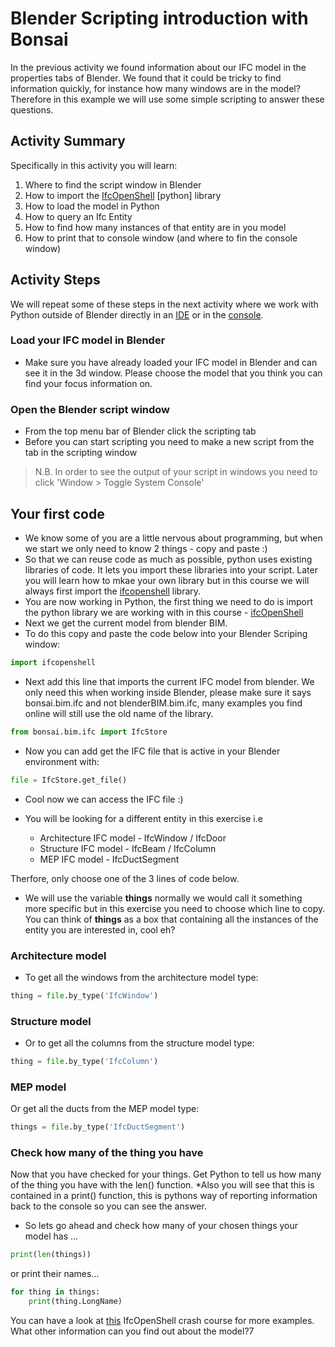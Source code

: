 # Blender Scripting introduction with Bonsai
In the previous activity we found information about our IFC model in the properties tabs of Blender. We found that it could be tricky to find information quickly, for instance how many windows are in the model? Therefore in this example we will use some simple scripting to answer these questions.

## Activity Summary
Specifically in this activity you will learn:
1. Where to find the script window in Blender
2. How to import the [IfcOpenShell] [python] library
3. How to load the model in Python
4. How to query an Ifc Entity
5. How to find how many instances of that entity are in you model
6. How to print that to console window (and where to fin the console window)

## Activity Steps
We will repeat some of these steps in the next activity where we work with Python outside of Blender directly in an [IDE] or in the [console].

### Load your IFC model in Blender
* Make sure you have already loaded your IFC model in Blender and can see it in the 3d window. Please choose the model that you think you can find your focus information on.

### Open the Blender script window
* From the top menu bar of Blender click the scripting tab
* Before you can start scripting you need to make a new script from the tab in the scripting window
> N.B. In order to see the output of your script in windows you need to click 'Window > Toggle System Console'

## Your first code
* We know some of you are a little nervous about programming, but when we start we only need to know 2 things - copy and paste :)
* So that we can reuse code as much as possible, python uses existing libraries of code. It lets you import these libraries into your script. Later you will learn how to mkae your own library but in this course we will always first import the [ifcopenshell] library.
* You are now working in Python, the first thing we need to do is import the python library we are working with in this course - [ifcOpenShell]
* Next we get the current model from blender BIM.
* To do this copy and paste the code below into your Blender Scriping window:

```python
import ifcopenshell
```
* Next add this line that imports the current IFC model from blender. We only need this when working inside Blender, please make sure it says bonsai.bim.ifc and not blenderBIM.bim.ifc, many examples you find online will still use the old name of the library.

```python
from bonsai.bim.ifc import IfcStore
```

* Now you can add get the IFC file that is active in your Blender environment with:
```python
file = IfcStore.get_file()
```
* Cool now we can access the IFC file :)

* You will be looking for a different entity in this exercise i.e
  * Architecture IFC model - IfcWindow / IfcDoor
  * Structure IFC model - IfcBeam / IfcColumn
  * MEP IFC model - IfcDuctSegment

Therfore, only choose one of the 3 lines of code below.
* We will use the variable **things** normally we would call it something more specific but in this exercise you need to choose which line to copy. You can think of **things** as a box that containing all the instances of the entity you are interested in, cool eh?

### Architecture model
* To get all the windows from the architecture model type:
```python
thing = file.by_type('IfcWindow')
```
### Structure model
* Or to get all the columns from the structure model type:
```python
thing = file.by_type('IfcColumn')
```
### MEP model
Or get all the ducts from the MEP model type:
```python
things = file.by_type('IfcDuctSegment')
```
### Check how many of the thing you have
Now that you have checked for your things.
Get Python to tell us how many of the thing you have with the len() function.
*Also you will see that this is contained in a print() function, this is pythons way of reporting information back to the console so you can see the answer.
* So lets go ahead and check how many of your chosen things your model has ...
```python
print(len(things))
```
or print their names...
```python
for thing in things:
	print(thing.LongName)
```
You can have a look at [this](https://docs.ifcopenshell.org/ifcopenshell-python/hello_world.html) IfcOpenShell crash course for more examples. What other information can you find out about the model?7

[IfcOpenShell]: /Concepts/IfcOpenShell
[IDE]: /Concepts/IDE
[console]: /Concepts/CommandLine
